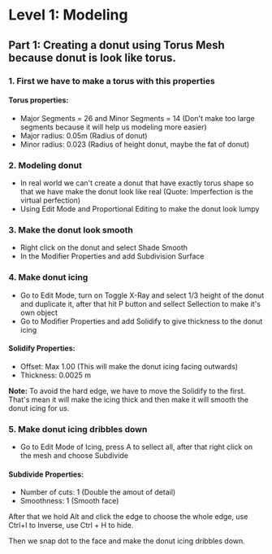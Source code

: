 # Level 1: Modeling

## Part 1: Creating a donut using Torus Mesh because donut is look like torus.

### 1. First we have to make a torus with this properties
#### Torus properties:
* Major Segments = 26 and Minor Segments = 14 (Don't make too large segments because it will help us modeling more easier)
* Major radius: 0.05m (Radius of donut)
* Minor radius: 0.023 (Radius of height donut, maybe the fat of donut)

### 2. Modeling donut
* In real world we can't create a donut that have exactly torus shape so that we have make the donut look like real (Quote: Imperfection is the virtual perfection)
* Using Edit Mode and Proportional Editing to make the donut look lumpy

### 3. Make the donut look smooth
* Right click on the donut and select Shade Smooth
* In the Modifier Properties and add Subdivision Surface

### 4. Make donut icing
* Go to Edit Mode, turn on Toggle X-Ray and select 1/3 height of the donut and duplicate it, after that hit P button and sellect Sellection to make it's own object
* Go to Modifier Properties and add Solidify to give thickness to the donut icing
#### Solidify Properties:
* Offset: Max 1.00 (This will make the donut icing facing outwards)
* Thickness: 0.0025 m

__Note:__ To avoid the hard edge, we have to move the Solidify to the first. That's mean it will make the icing thick and then make it will smooth the donut icing for us.

### 5. Make donut icing dribbles down
* Go to Edit Mode of Icing, press A to sellect all, after that right click on the mesh and choose Subdivide
#### Subdivide Properties:
* Number of cuts: 1 (Double the amout of detail)
* Smoothness: 1 (Smooth face)

After that we hold Alt and click the edge to choose the whole edge, use Ctrl+I to Inverse, use Ctrl + H to hide.

Then we snap dot to the face and make the donut icing dribbles down.
